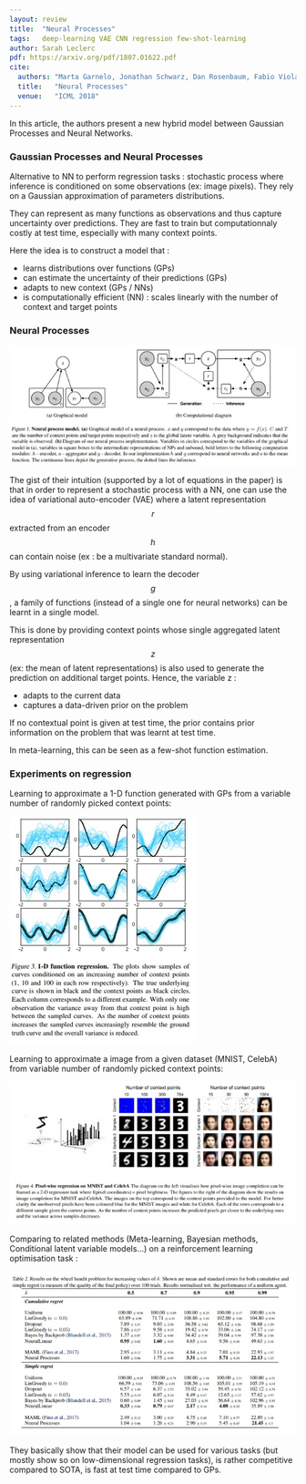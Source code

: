 ```yaml
---
layout: review
title:  "Neural Processes"
tags:   deep-learning VAE CNN regression few-shot-learning
author: Sarah Leclerc
pdf: https://arxiv.org/pdf/1807.01622.pdf
cite:
  authors: "Marta Garnelo, Jonathan Schwarz, Dan Rosenbaum, Fabio Viola, Danilo J. Rezende, S. M. Ali Eslami, Yee Whye Teh"
  title:   "Neural Processes"
  venue:   "ICML 2018"
---
```



In this article, the authors present a new hybrid model between Gaussian Processes and Neural Networks.


### Gaussian Processes and Neural Processes

Alternative to NN to perform regression tasks : stochastic process where inference is conditioned on some observations (ex: image pixels). They rely on a Gaussian approximation of parameters distributions.

They can represent as many functions as observations and thus capture uncertainty over predictions. They are fast to train but computationnaly costly at test time, especially with many context points.


Here the idea is to construct a model that :

- learns distributions over functions (GPs)
- can estimate the uncertainty of their predictions (GPs)
- adapts to new context (GPs / NNs)
- is computationally efficient (NN) : scales linearly with the number of context and target points

### Neural Processes

![](/article/images/neural-processes/np.jpg)

The gist of their intuition (supported by a lot of equations in the paper) is that in order to represent a stochastic process with a NN, one can use the idea of variational auto-encoder (VAE) where a latent representation $$r$$ extracted from an encoder $$h$$ can contain noise (ex : be a multivariate standard normal). 

By using variational inference to learn the decoder $$g$$, a family of functions (instead of a single one for neural networks) can be learnt in a single model.

This is done by providing context points whose single aggregated latent representation $$z$$ (ex: the mean of latent representations) is also used to generate the prediction on additional target points. Hence, the variable z :

- adapts to the current data
- captures a data-driven prior on the problem

If no contextual point is given at test time, the prior contains prior information on the problem that was learnt at test time.

In meta-learning, this can be seen as a few-shot function estimation.

### Experiments on regression

Learning to approximate a 1-D function generated with GPs from a variable number of randomly picked context points:

![](/article/images/neural-processes/1dreg.jpg)

Learning to approximate a image from a given dataset (MNIST, CelebA) from variable number of randomly picked context points:

![](/article/images/neural-processes/2dreg.jpg)

Comparing to related methods (Meta-learning, Bayesian methods, Conditional latent variable models...) on a reinforcement learning optimisation task :

![](/article/images/neural-processes/bandits.jpg)

They basically show that their model can be used for various tasks (but mostly show so on low-dimensional regression tasks), is rather competitive compared to SOTA, is fast at test time compared to GPs.
